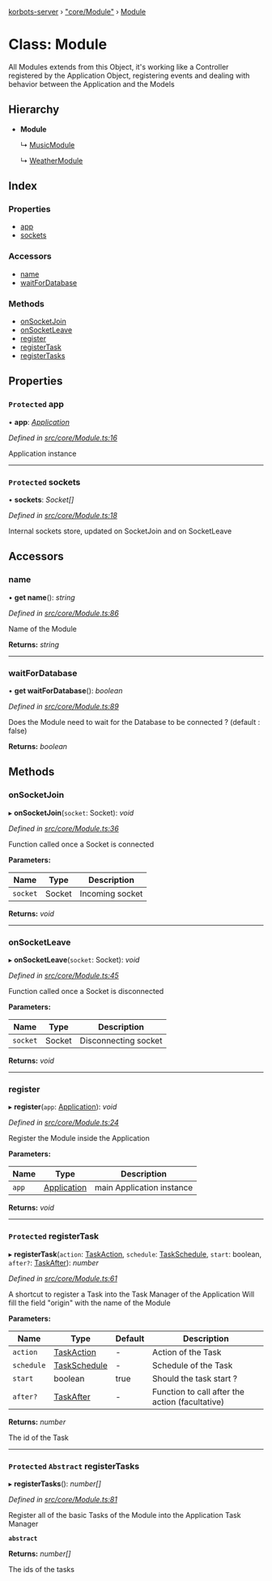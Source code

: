 [korbots-server](../README.md) › ["core/Module"](../modules/_core_module_.md) › [Module](_core_module_.module.md)

# Class: Module

All Modules extends from this Object, it's working like a Controller registered by the
 Application Object, registering events and dealing with behavior between the Application
 and the Models

## Hierarchy

* **Module**

  ↳ [MusicModule](_modules_musicmodule_.musicmodule.md)

  ↳ [WeatherModule](_modules_weathermodule_.weathermodule.md)

## Index

### Properties

* [app](_core_module_.module.md#protected-app)
* [sockets](_core_module_.module.md#protected-sockets)

### Accessors

* [name](_core_module_.module.md#name)
* [waitForDatabase](_core_module_.module.md#waitfordatabase)

### Methods

* [onSocketJoin](_core_module_.module.md#onsocketjoin)
* [onSocketLeave](_core_module_.module.md#onsocketleave)
* [register](_core_module_.module.md#register)
* [registerTask](_core_module_.module.md#protected-registertask)
* [registerTasks](_core_module_.module.md#protected-abstract-registertasks)

## Properties

### `Protected` app

• **app**: *[Application](_core_application_.application.md)*

*Defined in [src/core/Module.ts:16](https://github.com/Xisabla/Korbots/blob/4f8bb25/server/src/core/Module.ts#L16)*

Application instance

___

### `Protected` sockets

• **sockets**: *Socket[]*

*Defined in [src/core/Module.ts:18](https://github.com/Xisabla/Korbots/blob/4f8bb25/server/src/core/Module.ts#L18)*

Internal sockets store, updated on SocketJoin and on SocketLeave

## Accessors

###  name

• **get name**(): *string*

*Defined in [src/core/Module.ts:86](https://github.com/Xisabla/Korbots/blob/4f8bb25/server/src/core/Module.ts#L86)*

Name of the Module

**Returns:** *string*

___

###  waitForDatabase

• **get waitForDatabase**(): *boolean*

*Defined in [src/core/Module.ts:89](https://github.com/Xisabla/Korbots/blob/4f8bb25/server/src/core/Module.ts#L89)*

Does the Module need to wait for the Database to be connected ? (default : false)

**Returns:** *boolean*

## Methods

###  onSocketJoin

▸ **onSocketJoin**(`socket`: Socket): *void*

*Defined in [src/core/Module.ts:36](https://github.com/Xisabla/Korbots/blob/4f8bb25/server/src/core/Module.ts#L36)*

Function called once a Socket is connected

**Parameters:**

Name | Type | Description |
------ | ------ | ------ |
`socket` | Socket | Incoming socket  |

**Returns:** *void*

___

###  onSocketLeave

▸ **onSocketLeave**(`socket`: Socket): *void*

*Defined in [src/core/Module.ts:45](https://github.com/Xisabla/Korbots/blob/4f8bb25/server/src/core/Module.ts#L45)*

Function called once a Socket is disconnected

**Parameters:**

Name | Type | Description |
------ | ------ | ------ |
`socket` | Socket | Disconnecting socket  |

**Returns:** *void*

___

###  register

▸ **register**(`app`: [Application](_core_application_.application.md)): *void*

*Defined in [src/core/Module.ts:24](https://github.com/Xisabla/Korbots/blob/4f8bb25/server/src/core/Module.ts#L24)*

Register the Module inside the Application

**Parameters:**

Name | Type | Description |
------ | ------ | ------ |
`app` | [Application](_core_application_.application.md) | main Application instance  |

**Returns:** *void*

___

### `Protected` registerTask

▸ **registerTask**(`action`: [TaskAction](../modules/_core_task_.md#taskaction), `schedule`: [TaskSchedule](../modules/_core_task_.md#taskschedule), `start`: boolean, `after?`: [TaskAfter](../modules/_core_task_.md#taskafter)): *number*

*Defined in [src/core/Module.ts:61](https://github.com/Xisabla/Korbots/blob/4f8bb25/server/src/core/Module.ts#L61)*

A shortcut to register a Task into the Task Manager of the Application
Will fill the field "origin" with the name of the Module

**Parameters:**

Name | Type | Default | Description |
------ | ------ | ------ | ------ |
`action` | [TaskAction](../modules/_core_task_.md#taskaction) | - | Action of the Task |
`schedule` | [TaskSchedule](../modules/_core_task_.md#taskschedule) | - | Schedule of the Task |
`start` | boolean | true | Should the task start ? |
`after?` | [TaskAfter](../modules/_core_task_.md#taskafter) | - | Function to call after the action (facultative) |

**Returns:** *number*

The id of the Task

___

### `Protected` `Abstract` registerTasks

▸ **registerTasks**(): *number[]*

*Defined in [src/core/Module.ts:81](https://github.com/Xisabla/Korbots/blob/4f8bb25/server/src/core/Module.ts#L81)*

Register all of the basic Tasks of the Module into the Application Task Manager

**`abstract`** 

**Returns:** *number[]*

The ids of the tasks

